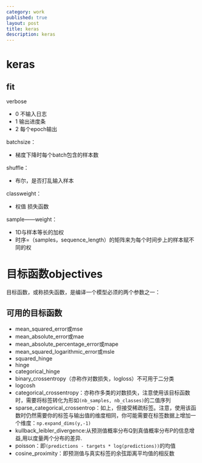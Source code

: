 ```yaml
---
category: work
published: true
layout: post
title: keras
description: keras
---
```


# keras

## fit

verbose

+ 0 不输入日志
+ 1 输出进度条
+ 2 每个epoch输出

batchsize：

+ 梯度下降时每个batch包含的样本数

shuffle：

+ 布尔，是否打乱输入样本

classweight：

+ 权值 损失函数

sample——weight：

+ 1D与样本等长的加权
+ 时序=（samples，sequence_length）的矩阵来为每个时间步上的样本赋不同的权





# 目标函数objectives

目标函数，或称损失函数，是编译一个模型必须的两个参数之一：

## 可用的目标函数

- mean_squared_error或mse
- mean_absolute_error或mae
- mean_absolute_percentage_error或mape
- mean_squared_logarithmic_error或msle
- squared_hinge
- hinge
- categorical_hinge
- binary_crossentropy（亦称作对数损失，logloss）不可用于二分类
- logcosh
- categorical_crossentropy：亦称作多类的对数损失，注意使用该目标函数时，需要将标签转化为形如`(nb_samples, nb_classes)`的二值序列
- sparse_categorical_crossentrop：如上，但接受稀疏标签。注意，使用该函数时仍然需要你的标签与输出值的维度相同，你可能需要在标签数据上增加一个维度：`np.expand_dims(y,-1)`
- kullback_leibler_divergence:从预测值概率分布Q到真值概率分布P的信息增益,用以度量两个分布的差异.
- poisson：即`(predictions - targets * log(predictions))`的均值
- cosine_proximity：即预测值与真实标签的余弦距离平均值的相反数

